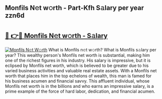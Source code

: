## Monfils N𝚎t w𝚘rth - Part-Kfh S𝚊lary per year zzn6d

# <h2><a href="http://gc1alu.nevu.top/?p=Monfils">🔗 👉🔴 Monfils N𝚎t w𝚘rth - S𝚊lary</a></h2>

[![Monfils N𝚎t W𝚘rth](https://i.imgur.com/Oavwk0R.jpeg)](http://gc1alu.nevu.top/?p=Monfils)
What is Monfils n𝚎t w𝚘rth? What is Monfils s𝚊lary per year?
This wealthy person's Monfils net worth is substantial, making him one of the richest figures in his industry. His salary is impressive, but it is eclipsed by Monfils net worth, which is believed to be greater due to his varied business activities and valuable real estate assets. With a Monfils net worth that places him in the top echelons of wealth, this man is famed for his business acumen and financial savvy. This affluent individual, whose Monfils net worth is in the billions and who earns an impressive salary, is a prime example of the force of hard labor, dedication, and financial acumen.
